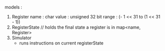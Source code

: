

models :
1. Register
    name : char
    value : unsigned 32 bit
        range : (- 1 << 31  to (1 << 31 - 1)) 
2. RegisterState    // holds the final state a register is in 
    map<name, Register> 
3. Simulator 
    - runs instructions on current registerState


    